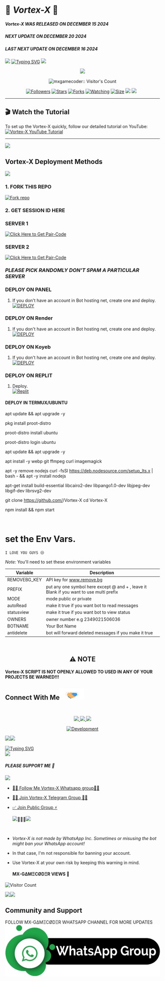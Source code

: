 # 🙂 *Vortex-X* 🥺

##### Vortex-X WAS RELEASED ON DECEMBER 15 2024

##### NEXT UPDATE ON DECEMBER 20 2024

##### LAST NEXT UPDATE ON DECEMBER 16 2024

<a><img src='https://i.imgur.com/LyHic3i.gif'/></a>
[![Typing SVG](https://readme-typing-svg.demolab.com?font=Fira+Code&pause=1000&width=435&lines=VORTEX-X+IS+AN+INTELLIGENT+ASSISTANT;MULTI-DEVICES+WHATSAPP+BOT;RELEASE+ON+December+15+2024;MX-+GΔMΞCØDΞR+Lead+and+Developer+🤔;Chatgpt+Assistant)](https://git.io/typing-svg)
<a><img src='https://i.imgur.com/LyHic3i.gif'/></a>

<p align="center">
<img src="https://i.imgur.com/BsrFTze.jpeg"/> 
<p align="center"><img src="https://profile-counter.glitch.me/{mxgamecoder}/count.svg" alt="mxgamecoder:: Visitor's Count" /></p>
<p align="center">
<a href="https://github.com/mxgamecoder/followers"><img title="Followers" src="https://img.shields.io/github/followers/mxgamecoder?color=red&style=flat-square"></a>
<a href="https://github.com/mxgamecoder/Vortex-X/stargazers/"><img title="Stars" src="https://img.shields.io/github/stars/mxgamecoder/Vortex-X?color=blue&style=flat-square"></a>
<a href="https://github.com/mxgamecoder/Vortex-X/network/members"><img title="Forks" src="https://img.shields.io/github/forks/mxgamecoder/Vortex-X?color=red&style=flat-square"></a>
<a href="https://github.com/mxgamecoder/Vortex-X/watchers"><img title="Watching" src="https://img.shields.io/github/watchers/mxgamecoder/Vortex-X?label=Watchers&color=blue&style=flat-square"></a>
<a href="https://github.com/mxgamecoder/Vortex-X"><img title="Size" src="https://img.shields.io/github/repo-size/mxgamecoder/Vortex-X?style=flat-square&color=green"></a>
<a href="https://hits.seeyoufarm.com"><img src="https://hits.seeyoufarm.com/api/count/incr/badge.svg?url=https%3A%2F%2Fgithub.com%2Fmxgamecoder%2FVortex-X&count_bg=%2379C83D&title_bg=%23555555&icon=probot.svg&icon_color=%2300FF6D&title=hits&edge_flat=false"/></a>
<a href="https://github.com/mxgamecoder/mxgamecoder/graphs/commit-activity"><img height="20" src="https://img.shields.io/badge/Maintained%3F-yes-green.svg"></a>&nbsp;&nbsp;
</p>


----


## 🎬 Watch the Tutorial

To set up the Vortex-X quickly, follow our detailed tutorial on YouTube:
[![Vortex-X YouTube Tutorial](https://img.shields.io/badge/YouTube-Watch%20Tutorial-red?style=for-the-badge&logo=youtube)](https://youtube.com/@mxgamecoder?si=fQfOCM3jvDplLU4d)

---


<p align='center'>
    </p>
<a><img src='https://i.imgur.com/LyHic3i.gif'/></a> 

## Vortex-X Deployment Methods

<a><img src='https://i.imgur.com/LyHic3i.gif'/></a>
<p align="center">

 

### 1. FORK THIS REPO

<a href='https://github.com/mxgamecoder/Vortex-X/fork' target="_blank"><img alt='Fork repo' src='https://img.shields.io/badge/Fork This Repo-black?style=for-the-badge&logo=git&logoColor=white'/></a>

### 2. GET SESSION ID HERE

### SERVER 1
 
<a href="https://replit.com/@ayobamiolamile1/-"><img src="https://img.shields.io/badge/PAIR_CODE-blue" alt="Click Here to Get Pair-Code" width="110"></a>


### SERVER 2
 
<a href="https://replit.com/@ayobamiolamile1/-"><img src="https://img.shields.io/badge/PAIR_CODE-blue" alt="Click Here to Get Pair-Code" width="110"></a>

### *PLEASE PICK RANDOMLY DON'T SPAM A PARTICULAR SERVER*


### DEPLOY ON PANEL 

1. If you don't have an account in Bot hosting net, create one and deploy.
    <br>
    <a href='https://bot-hosting.net/' target="_blank"><img alt='DEPLOY' src='https://img.shields.io/badge/-DEPLOY-orange?style=for-the-badge&logo=panel &logoColor=white'/></a>

### DEPLOY ON Render

1. If you don't have an account in Bot hosting net, create one and deploy.
    <br>
    <a href='https://www.render.com/' target="_blank"><img alt='DEPLOY' src='https://img.shields.io/badge/-DEPLOY-orange?style=for-the-badge&logo=render&logoColor=white'/></a>

### DEPLOY ON Koyeb

1. If you don't have an account in Bot hosting net, create one and deploy.
    <br>
    <a href='https://www.koyeb.com/' target="_blank"><img alt='DEPLOY' src='https://img.shields.io/badge/-DEPLOY-orange?style=for-the-badge&logo=koyeb&logoColor=white'/></a>
    
### DEPLOY ON REPLIT
1. Deploy.
    <br>
    <a href='https://replit.com' target="_blank"><img alt='Replit' src='https://img.shields.io/badge/-Deploy-red?style=for-the-badge&logo=replit&logoColor=white'/></a>

#### DEPLOY IN TERMUX/UBUNTU
 

apt update && apt upgrade -y


pkg install proot-distro


proot-distro install ubuntu


proot-distro login ubuntu


apt update && apt upgrade -y


apt install -y webp git ffmpeg curl imagemagick


apt -y remove nodejs
curl -fsSl https://deb.nodesource.com/setup_lts.x | bash - && apt -y install nodejs


apt-get install build-essential libcairo2-dev libpango1.0-dev libjpeg-dev libgif-dev librsvg2-dev


git clone https://github.com/<your gitHub Username>/Vortex-X
cd Vortex-X


npm install && npm start

<br>

# set the Env Vars.
    I LOVE YOU GUYS 😒
    


*Note:* You'll need to set these environment variables 

| Variable | Description 
|---|---| 
| REMOVEBG_KEY | API key for www.remove.bg | 
| PREFIX | put any one symbol here except @ and + , leave it Blank if you want to use multi prefix |
| MODE | mode public or private |
| autoRead | make it true if you want bot to read messages |
| statusview | make it true if you want bot to view status | 
| OWNERS | owner number e.g 2349021506036 | 
| BOTNAME | Your Bot Name | 
| antidelete | bot will forward deleted messages if you make it true | 
<br>
    <h2 align="center"> ⚠ NOTE  </h2>

#### Vortex-X SCRIPT IS NOT OPENLY ALLOWED TO USED IN ANY OF YOUR PROJECTS BE WARNED!!! 

## Connect With Me<img src="https://github.com/0xAbdulKhalid/0xAbdulKhalid/raw/main/assets/mdImages/handshake.gif" width ="80"></h1> 
 <br> 
<p align="center">
<a href="https://wa.me/2349021506036"><img src="https://img.shields.io/badge/Contact MX-GΔMΞCØDΞR-25D366?style=for-the-badge&logo=whatsapp&logoColor=white" />
<a href="https://whatsapp.com/channel/0029Vavz0e6E50Ugp30Z6z0W"><img src="https://img.shields.io/badge/Join Official Channel-25D366?style=for-the-badge&logo=whatsapp&logoColor=white" />
<a href="https://t.me/mxgamecoderr"><img src="https://img.shields.io/badge/Telegram-0088cc?style=for-the-badge&logo=telegram&logoColor=white" /><br>
<p align="center">
<img alt="Development" width="250" src="https://media2.giphy.com/media/W9tBvzTXkQopi/giphy.gif?cid=6c09b952xu6syi1fyqfyc04wcfk0qvqe8fd7sop136zxfjyn&ep=v1_internal_gif_by_id&rid=giphy.gif&ct=g" /> </p>
<a><img src='https://i.imgur.com/LyHic3i.gif'/></a><a><img src='https://i.imgur.com/LyHic3i.gif'/></a>



[![Typing SVG](https://readme-typing-svg.demolab.com?font=Fira+Code&pause=1000&width=435&lines=VORTEX-X+IS+AN+INTELLIGENT+ASSISTANT;MULTI-DEVICES+WHATSAPP+BOT;RELEASE+ON+December+15+2024;MX-+GΔMΞCØDΞR+Lead+and+Developer+🤔;ChatGPT+Assistant)](https://git.io/typing-svg)
<br>
<a><img src='https://i.imgur.com/LyHic3i.gif'/></a> 
##### PLEASE SUPPORT ME 🥺
<a><img src='https://i.imgur.com/LyHic3i.gif'/></a>

* [🧑‍💻 Follow Me Vortex-X Whatsapp group🧑‍💻](https://chat.whatsapp.com/LXZ2978M9TPGzSNPZ1WfdT)

* [🧑‍💻 Join Vortex-X Telegram Group 🧑‍💻](https://t.me/mxgamecoderr)

* [✅ Join Public Group ⚡](https://chat.whatsapp.com/LXZ2978M9TPGzSNPZ1WfdT)

  <a><img src='https://i.imgur.com/LyHic3i.gif'/></a>🙂🙂🙂<a><img src='https://i.imgur.com/LyHic3i.gif'/></a>

<br>

- *Vortex-X is not made by WhatsApp Inc. Sometimes or misusing the bot might ban your WhatsApp account!*
- In that case, I'm not responsible for banning your account.
- Use Vortex-X at your own risk by keeping this warning in mind.
  
  #### MX-GΔMΞCØDΞR VIEWS 🧚
![Visitor Count](https://profile-counter.glitch.me/mxgamecoder/count.svg)

<a><img src='https://i.imgur.com/LyHic3i.gif'/></a><a><img src='https://i.imgur.com/LyHic3i.gif'/></a>

## Community and Support

FOLLOW MX-GΔMΞCØDΞR WHATSAPP CHANNEL FOR MORE UPDATES
[![JOIN WHATSAPP CHANNEL](https://raw.githubusercontent.com/Neeraj-x0/Neeraj-x0/main/photos/suddidina-join-whatsapp.png)](https://whatsapp.com/channel/0029Vavz0e6E50Ugp30Z6z0W)
